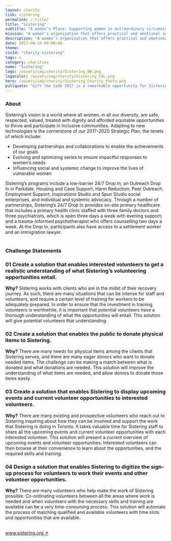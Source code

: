 ```yaml
---
layout: charity
link: sistering
permalink: /:title/
title: "Sistering"
subtitle: "A women’s Place: Supporting women in extraordinary circumstances"
mission: "A women’s organization that offers practical and emotional support through various programs."
description: "A women’s organization that offers practical and emotional support through programs that enable women to take greater control over their lives."
date: 2017-08-16 00:00:00
theme:
cssId: "charity-sistering"
tags: >
category: charities
name: "Sistering"
logo: /assets/img/charity/Sistering_BW.png
logocolor: /assets/img/charity/Sistering_COL.png
hero: /assets/img/charity/Sistering_Charity_Photo.png
pullquote: "Gift the Code 2017 is a remarkable opportunity for Sistering to work with leading edge digital problem solvers to help the team better serve our community – participants, supporters, volunteers and donors – and realize our Vision. We are very excited and grateful. - Patricia O’Connell, Executive Director, Sistering"
---
```

<h3 class="charity-anchored-title anchored-title">About</h3>
Sistering’s vision is a world where all women, in all our diversity, are safe, respected, valued, treated with dignity and afforded equitable opportunities to thrive and participate in inclusive communities. Adapting to new technologies is the cornerstone of our 2017-2020 Strategic Plan, the tenets of which include:
<ul>
<li>Developing partnerships and collaborations to enable the achievements of our goals</li>
<li>Evolving and optimizing series to ensure impactful responses to women’s needs</li>
<li>Influencing social and systemic change to improve the lives of vulnerable women</li>
</ul>
Sistering’s programs include a low-barrier 24/7 Drop In, an Outreach Drop In in Parkdale, Housing and Case Support, Harm Reduction, Peer Outreach, Employment Support, Inspirations Studio and Spun Studio social enterprises, and individual and systemic advocacy. Through a number of partnerships, Sistering’s 24/7 Drop In provides on-site primary healthcare that includes a primary health clinic staffed with three family doctors and three psychiatrists, which is open three days a week with evening support; and a trauma-informed psychotherapist who offers counselling two days a week. At the Drop In, participants also have access to a settlement worker and an immigration lawyer.
<br />
<br />
<h3 class="charity-anchored-title anchored-title">Challenge Statements</h3>

<div class="content-accordion">
  <div class="content-accordion-title">
    <span class="content-accordion-triangle-expand"></span>
    <h3>01 Create a solution that enables interested volunteers to get a realistic understanding of what Sistering’s volunteering opportunities entail.</h3>
  </div>

  <p class="content-accordion-body">
    <b>Why?</b>
    Sistering works with clients who are in the midst of their recovery journey. As such, there are many situations that can be intense for staff and volunteers, and require a certain level of training for workers to be adequately prepared. In order to ensure that the investment in training volunteers is worthwhile, it is important that potential volunteers have a thorough understanding of what the opportunities will entail. This solution will give potential volunteers that understanding.
  </p>
</div>

<div class="content-accordion">
  <div class="content-accordion-title">
    <span class="content-accordion-triangle-expand"></span>
    <h3>02 Create a solution that enables the public to donate physical items to Sistering.</h3>
  </div>

  <p class="content-accordion-body">
    <b>Why?</b>
    There are many needs for physical items among the clients that Sistering serves, and there are many eager donors who want to donate needed items. The challenge can be making a match between what is donated and what donations are needed. This solution will improve the understanding of what items are needed, and allow donors to donate those items easily.
  </p>
</div>

<div class="content-accordion">
  <div class="content-accordion-title">
    <span class="content-accordion-triangle-expand"></span>
    <h3>03 Create a solution that enables Sistering to display upcoming events and current volunteer opportunities to interested volunteers.</h3>
  </div>

  <p class="content-accordion-body">
    <b>Why?</b>
    There are many existing and prospective volunteers who reach out to Sistering inquiring about how they can be involved and support the work that Sistering is doing in Toronto. It takes valuable time for Sistering staff to share  all the upcoming events and current volunteer opportunities with each interested volunteer. This solution will present a current overview of upcoming events and volunteer opportunities. Interested volunteers can then browse at their convenience to learn about the  opportunities, and the required skills and training.
  </p>
</div>

<div class="content-accordion">
  <div class="content-accordion-title">
    <span class="content-accordion-triangle-expand"></span>
    <h3>04 Design a solution that enables Sistering to digitize the sign-up process for volunteers to work their events and other volunteer opportunities.</h3>
  </div>

  <p class="content-accordion-body">
    <b>Why?</b>
    There are many volunteers who help make the work of Sistering possible. Co-ordinating volunteers between all the areas where work is needed and when volunteers with the necessary skills and training are available can be a very time-consuming process. This solution will automate the process of matching qualified and available volunteers with time slots and opportunities that are available.
  </p>
</div>

<br />
<a href="http://www.sistering.org/">www.sistering.org &#8599;</a>

